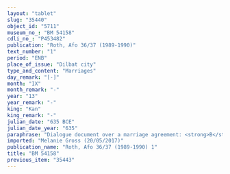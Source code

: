```yaml
---
layout: "tablet"
slug: "35440"
object_id: "5711"
museum_no_: "BM 54158"
cdli_no_: "P453482"
publication: "Roth, Afo 36/37 (1989-1990)"
text_number: "1"
period: "ENB"
place_of_issue: "Dilbat city"
type_and_content: "Marriages"
day_remark: "[-]"
month: "IX"
month_remark: "-"
year: "13"
year_remark: "-"
king: "Kan"
king_remark: "-"
julian_date: "635 BCE"
julian_date_year: "635"
paraphrase: "Dialogue document over a marriage agreement: <strong>B</strong> approaches (<em>qab&ucirc;</em>) <strong><sup>f</sup>A<sub>1</sub></strong> and <strong>A<sub>2</sub></strong> and asks them to give their daughter <strong><sup>f</sup>C</strong> into marriage with him. <strong><sup>f</sup>A<sub>1</sub></strong> grants (<em>&scaron;em&ucirc;</em>) the request. <strong>B</strong> voluntarily (<em>ina hūd libbi&scaron;u</em>) gives <strong><sup>f</sup>A<sub>1</sub></strong> his property, that is, his assigned property (<em>nungurtu &scaron;a āli u ṣēri</em>) and the property from his paternal estate (<em>nikkassu &scaron;a bīt ābi</em>). Litigation clauses including the iron dagger clause. 9(+) witnesses and the scribe.<br /> <br /> <strong><sup>f</sup>A<sub>1</sub></strong> = Ahāt-aqrat, mother of <strong><sup>f</sup>C</strong>; <strong>A<sub>2</sub></strong> = Bēl-iqī&scaron;a; <strong>B</strong> = Mār-bīti-ahhē-iddin/Arad-[&hellip;]āya; <strong><sup>f</sup>C</strong> = Nanāya-kī&scaron;irrat, daughter of <strong><sup>f</sup>A<sub>1</sub></strong>; Scribe = [&hellip;]/Kidannu"
imported: "Melanie Gross (20/05/2017)"
publication_name: "Roth, Afo 36/37 (1989-1990) 1"
title: "BM 54158"
previous_item: "35443"
---
```

